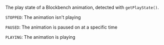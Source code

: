 The play state of a Blockbench animation, detected with <code>getPlayState()</code>.

<code>STOPPED</code>: The animation isn't playing<br/>

<code>PAUSED</code>: The animation is paused on at a specific time<br/>

<code>PLAYING</code>: The animation is playing
